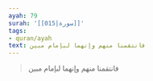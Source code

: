 ```yaml
---
ayah: 79
surah: '[[015|سورة]]'
tags:
- quran/ayah
text: فانتقمنا منهم وإنهما لبإمام مبين
---
```

> فانتقمنا منهم وإنهما لبإمام مبين
